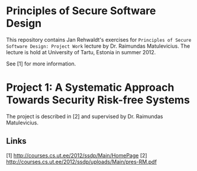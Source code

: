 Principles of Secure Software Design
====================================

This repository contains Jan Rehwaldt's exercises for `Principles of Secure Software Design: Project Work` lecture by Dr. Raimundas Matulevicius.
The lecture is hold at University of Tartu, Estonia in summer 2012.

See [1] for more information.

Project 1: A Systematic Approach Towards Security Risk-free Systems
===================================================================

The project is described in [2] and supervised by Dr. Raimundas Matulevicius.

Links
-----

[1] http://courses.cs.ut.ee/2012/ssdp/Main/HomePage
[2] http://courses.cs.ut.ee/2012/ssdp/uploads/Main/pres-RM.pdf